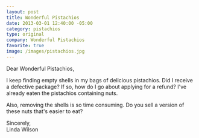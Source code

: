 ```yaml
---
layout: post
title: Wonderful Pistachios
date: 2013-03-01 12:40:00 -05:00
category: pistachios
type: original
company: Wonderful Pistachios
favorite: true
image: /images/pistachios.jpg
---
```


Dear Wonderful Pistachios,

I keep finding empty shells in my bags of delicious pistachios. Did I receive a defective package? If so, how do I go about applying for a refund? I've already eaten the pistachios containing nuts.

Also, removing the shells is so time consuming. Do you sell a version of these nuts that's easier to eat?

Sincerely,<br/>
Linda Wilson
